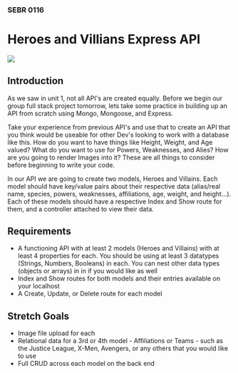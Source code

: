 ### SEBR 0116

# Heroes and Villians Express API


![](https://upload.wikimedia.org/wikipedia/en/f/f2/JLA-AlexRoss.jpg)
## Introduction

As we saw in unit 1, not all API's are created equally. Before we begin our group full stack project tomorrow, lets take some practice in building up an API from scratch using Mongo, Mongoose, and Express.

Take your experience from previous API's and use that to create an API that you think would be useable for other Dev's looking to work with a database like this. How do you want to have things like Height, Weight, and Age valued? What do you want to use for Powers, Weaknesses, and Alies? How are you going to render Images into it? These are all things to consider before beginning to write your code. 

In our API we are going to create two models, Heroes and Villains. Each model should have key/value pairs about their respective data (alias/real name, species, powers, weaknesses, affiliations, age, weight, and height...). Each of these models should have a respective Index and Show route for them, and a controller attached to view their data.

## Requirements

- A functioning API with at least 2 models (Heroes and Villains) with at least 4 properties for each. You should be using at least 3 datatypes (Strings, Numbers, Booleans) in each. You can nest other data types (objects or arrays) in in if you would like as well
- Index and Show routes for both models and their entries available on your localhost
-  A Create, Update, or Delete route for each model
  

## Stretch Goals
- Image file upload for each
- Relational data for a 3rd or 4th model - Affiliations or Teams - such as the Justice League, X-Men, Avengers, or any others that you would like to use
- Full CRUD across each model on the back end
